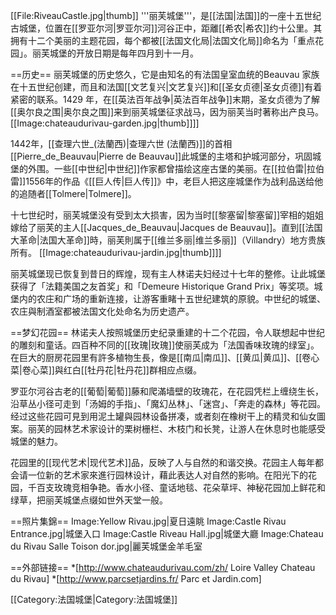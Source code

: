 [[File:RiveauCastle.jpg|thumb]]
'''丽芙城堡'''，是[[法国|法国]]的一座十五世纪古城堡，位置在[[罗亚尔河|罗亚尔河]]河谷正中，距離[[希农|希农]]约十公里。其拥有十二个美丽的主题花园，每个都被[[法国文化局|法国文化局]]命名为「重点花园」。丽芙城堡的开放日期是每年四月到十一月。

==历史==
丽芙城堡的历史悠久，它是由知名的有法国皇室血统的Beauvau 家族在十五世纪创建，而且和法国[[文艺复兴|文艺复兴]]和[[圣女贞德|圣女贞德]]有着紧密的联系。1429 年，在[[英法百年战争|英法百年战争]]末期，圣女贞德为了解[[奥尔良之围|奥尔良之围]]来到丽芙城堡征求战马，因为丽芙当时著称出产良马。
[[Image:chateaudurivau-garden.jpg|thumb]]]]

1442年，[[查理六世_(法蘭西)|查理六世 (法蘭西)]]的首相[[Pierre_de_Beauvau|Pierre de Beauvau]]此城堡的主塔和护城河部分，巩固城堡的外围。一些[[中世纪|中世纪]]作家都曾描绘这座古堡的美丽。在[[拉伯雷|拉伯雷]]1556年的作品《[[巨人传|巨人传]]》中，老巨人把这座城堡作为战利品送给他的追随者[[Tolmere|Tolmere]]。

十七世纪时，丽芙城堡没有受到太大损害，因为当时[[黎塞留|黎塞留]]宰相的姐姐嫁给了丽芙的主人[[Jacques_de_Beauvau|Jacques de Beauvau]]。直到[[法国大革命|法国大革命]]時，丽芙則属于[[维兰多丽|维兰多丽]]（Villandry）地方贵族所有。
[[Image:chateaudurivau-jardin.jpg|thumb]]]]

丽芙城堡现已恢复到昔日的辉煌，现有主人林诺夫妇经过十七年的整修。让此城堡获得了「法籍美国之友首奖」和「Demeure Historique Grand Prix」等奖项。城堡内的农庄和广场的重新连接，让游客重睹十五世纪建筑的原貌。中世纪的城堡、农庄與制酒室都被法国文化处命名为历史遗产。

==梦幻花园==
林诺夫人按照城堡历史纪录重建的十二个花园，令人联想起中世纪的雕刻和童话。四百种不同的[[玫瑰|玫瑰]]使丽芙成为「法国香味玫瑰的绿室」。在巨大的厨房花园里有許多植物生長，像是[[南瓜|南瓜]]、[[黄瓜|黄瓜]]、[[卷心菜|卷心菜]]與红白[[牡丹花|牡丹花]]群相应点缀。

罗亚尔河谷古老的[[葡萄|葡萄]]藤和爬滿墙壁的玫瑰花，在花园凭栏上缠绕生长，沿草丛小径可走到「汤姆的手指」、「魔幻丛林」、「迷宫」、「奔走的森林」等花园。经过这些花园可見到用泥土罐與园林设备拼凑，或者刻在橡树干上的精灵和仙女圖案。丽芙的园林艺术家设计的栗树栅栏、木枝门和长凳，让游人在休息时也能感受城堡的魅力。

花园里的[[现代艺术|现代艺术]]品，反映了人与自然的和谐交换。花园主人每年都会请一位新的艺术家來進行园林设计，藉此表达人对自然的影响。在阳光下的花园，千百支玫瑰竞相争艳。香水小径、童话地毯、花朵草坪、神秘花园加上鲜花和绿草，把丽芙城堡点缀如世外天堂一般。

==照片集錦==
<gallery>
Image:Yellow Rivau.jpg|夏日遠眺
Image:Castle Rivau Entrance.jpg|城堡入口
Image:Castle Riveau Hall.jpg|城堡大廳
Image:Chateau du Rivau Salle Toison dor.jpg|麗芙城堡金羊毛室
</gallery>

==外部链接==
*[http://www.chateaudurivau.com/zh/ Loire Valley Chateau du Rivau]
*[http://www.parcsetjardins.fr/ Parc et Jardin.com]

[[Category:法国城堡|Category:法国城堡]]